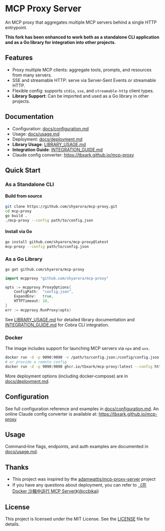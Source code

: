 # MCP Proxy Server

An MCP proxy that aggregates multiple MCP servers behind a single HTTP entrypoint.

**This fork has been enhanced to work both as a standalone CLI application and as a Go library for integration into other projects.**

## Features

- Proxy multiple MCP clients: aggregate tools, prompts, and resources from many servers.
- SSE and streamable HTTP: serve via Server‑Sent Events or streamable HTTP.
- Flexible config: supports `stdio`, `sse`, and `streamable-http` client types.
- **Library Support**: Can be imported and used as a Go library in other projects.

## Documentation

- Configuration: [docs/configuration.md](docs/CONFIGURATION.md)
- Usage: [docs/usage.md](docs/USAGE.md)
- Deployment: [docs/deployment.md](docs/DEPLOYMENT.md)
- **Library Usage**: [LIBRARY_USAGE.md](LIBRARY_USAGE.md)
- **Integration Guide**: [INTEGRATION_GUIDE.md](INTEGRATION_GUIDE.md)
- Claude config converter: https://tbxark.github.io/mcp-proxy

## Quick Start

### As a Standalone CLI

#### Build from source

```bash
git clone https://github.com/shyarora/mcp-proxy.git
cd mcp-proxy
go build .
./mcp-proxy --config path/to/config.json
```

#### Install via Go

```bash
go install github.com/shyarora/mcp-proxy@latest
mcp-proxy --config path/to/config.json
```

### As a Go Library

```bash
go get github.com/shyarora/mcp-proxy
```

```go
import mcpproxy "github.com/shyarora/mcp-proxy"

opts := mcpproxy.ProxyOptions{
    ConfigPath:  "config.json",
    ExpandEnv:   true,
    HTTPTimeout: 10,
}
err := mcpproxy.RunProxy(opts)
```

See [LIBRARY_USAGE.md](LIBRARY_USAGE.md) for detailed library documentation and [INTEGRATION_GUIDE.md](INTEGRATION_GUIDE.md) for Cobra CLI integration.

### Docker

The image includes support for launching MCP servers via `npx` and `uvx`.

```bash
docker run -d -p 9090:9090 -v /path/to/config.json:/config/config.json ghcr.io/tbxark/mcp-proxy:latest
# or provide a remote config
docker run -d -p 9090:9090 ghcr.io/tbxark/mcp-proxy:latest --config https://example.com/config.json
```

More deployment options (including docker‑compose) are in [docs/deployment.md](docs/DEPLOYMENT.md).

## Configuration

See full configuration reference and examples in [docs/configuration.md](docs/CONFIGURATION.md).
An online Claude config converter is available at: https://tbxark.github.io/mcp-proxy

## Usage

Command‑line flags, endpoints, and auth examples are documented in [docs/usage.md](docs/USAGE.md).

## Thanks

- This project was inspired by the [adamwattis/mcp-proxy-server](https://github.com/adamwattis/mcp-proxy-server) project
- If you have any questions about deployment, you can refer to [《在 Docker 沙箱中运行 MCP Server》](https://miantiao.me/posts/guide-to-running-mcp-server-in-a-sandbox/)([@ccbikai](https://github.com/ccbikai))

## License

This project is licensed under the MIT License. See the [LICENSE](LICENSE) file for details.
